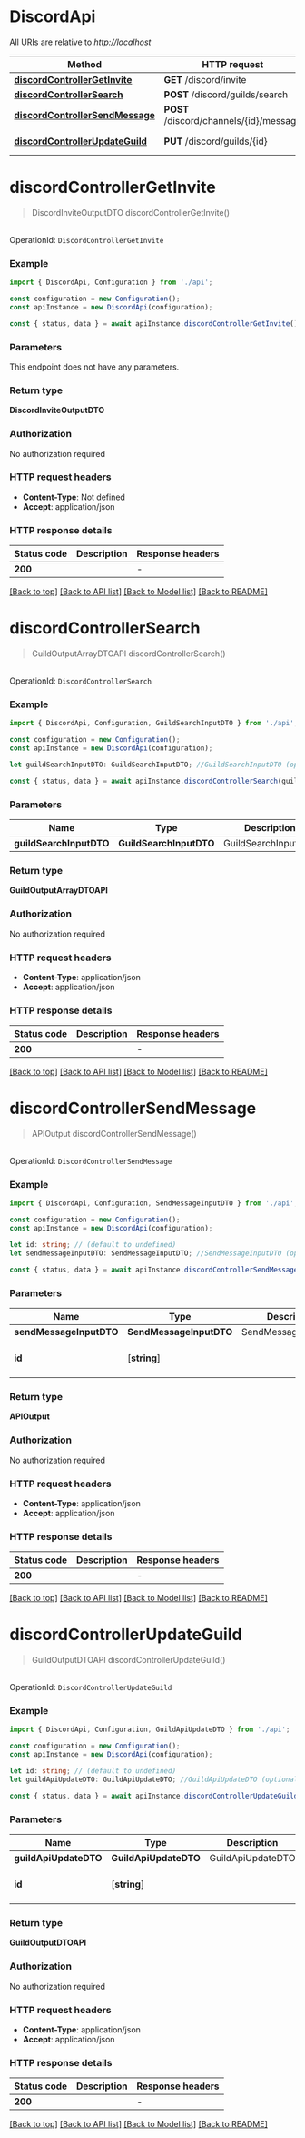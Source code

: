 # DiscordApi

All URIs are relative to _http://localhost_

| Method                                                            | HTTP request                            | Description  |
| ----------------------------------------------------------------- | --------------------------------------- | ------------ |
| [**discordControllerGetInvite**](#discordcontrollergetinvite)     | **GET** /discord/invite                 | Get invite   |
| [**discordControllerSearch**](#discordcontrollersearch)           | **POST** /discord/guilds/search         | Search       |
| [**discordControllerSendMessage**](#discordcontrollersendmessage) | **POST** /discord/channels/{id}/message | Send message |
| [**discordControllerUpdateGuild**](#discordcontrollerupdateguild) | **PUT** /discord/guilds/{id}            | Update guild |

# **discordControllerGetInvite**

> DiscordInviteOutputDTO discordControllerGetInvite()

<br> OperationId: `DiscordControllerGetInvite`

### Example

```typescript
import { DiscordApi, Configuration } from './api';

const configuration = new Configuration();
const apiInstance = new DiscordApi(configuration);

const { status, data } = await apiInstance.discordControllerGetInvite();
```

### Parameters

This endpoint does not have any parameters.

### Return type

**DiscordInviteOutputDTO**

### Authorization

No authorization required

### HTTP request headers

- **Content-Type**: Not defined
- **Accept**: application/json

### HTTP response details

| Status code | Description | Response headers |
| ----------- | ----------- | ---------------- |
| **200**     |             | -                |

[[Back to top]](#) [[Back to API list]](../README.md#documentation-for-api-endpoints) [[Back to Model list]](../README.md#documentation-for-models) [[Back to README]](../README.md)

# **discordControllerSearch**

> GuildOutputArrayDTOAPI discordControllerSearch()

<br> OperationId: `DiscordControllerSearch`

### Example

```typescript
import { DiscordApi, Configuration, GuildSearchInputDTO } from './api';

const configuration = new Configuration();
const apiInstance = new DiscordApi(configuration);

let guildSearchInputDTO: GuildSearchInputDTO; //GuildSearchInputDTO (optional)

const { status, data } = await apiInstance.discordControllerSearch(guildSearchInputDTO);
```

### Parameters

| Name                    | Type                    | Description         | Notes |
| ----------------------- | ----------------------- | ------------------- | ----- |
| **guildSearchInputDTO** | **GuildSearchInputDTO** | GuildSearchInputDTO |       |

### Return type

**GuildOutputArrayDTOAPI**

### Authorization

No authorization required

### HTTP request headers

- **Content-Type**: application/json
- **Accept**: application/json

### HTTP response details

| Status code | Description | Response headers |
| ----------- | ----------- | ---------------- |
| **200**     |             | -                |

[[Back to top]](#) [[Back to API list]](../README.md#documentation-for-api-endpoints) [[Back to Model list]](../README.md#documentation-for-models) [[Back to README]](../README.md)

# **discordControllerSendMessage**

> APIOutput discordControllerSendMessage()

<br> OperationId: `DiscordControllerSendMessage`

### Example

```typescript
import { DiscordApi, Configuration, SendMessageInputDTO } from './api';

const configuration = new Configuration();
const apiInstance = new DiscordApi(configuration);

let id: string; // (default to undefined)
let sendMessageInputDTO: SendMessageInputDTO; //SendMessageInputDTO (optional)

const { status, data } = await apiInstance.discordControllerSendMessage(id, sendMessageInputDTO);
```

### Parameters

| Name                    | Type                    | Description         | Notes                 |
| ----------------------- | ----------------------- | ------------------- | --------------------- |
| **sendMessageInputDTO** | **SendMessageInputDTO** | SendMessageInputDTO |                       |
| **id**                  | [**string**]            |                     | defaults to undefined |

### Return type

**APIOutput**

### Authorization

No authorization required

### HTTP request headers

- **Content-Type**: application/json
- **Accept**: application/json

### HTTP response details

| Status code | Description | Response headers |
| ----------- | ----------- | ---------------- |
| **200**     |             | -                |

[[Back to top]](#) [[Back to API list]](../README.md#documentation-for-api-endpoints) [[Back to Model list]](../README.md#documentation-for-models) [[Back to README]](../README.md)

# **discordControllerUpdateGuild**

> GuildOutputDTOAPI discordControllerUpdateGuild()

<br> OperationId: `DiscordControllerUpdateGuild`

### Example

```typescript
import { DiscordApi, Configuration, GuildApiUpdateDTO } from './api';

const configuration = new Configuration();
const apiInstance = new DiscordApi(configuration);

let id: string; // (default to undefined)
let guildApiUpdateDTO: GuildApiUpdateDTO; //GuildApiUpdateDTO (optional)

const { status, data } = await apiInstance.discordControllerUpdateGuild(id, guildApiUpdateDTO);
```

### Parameters

| Name                  | Type                  | Description       | Notes                 |
| --------------------- | --------------------- | ----------------- | --------------------- |
| **guildApiUpdateDTO** | **GuildApiUpdateDTO** | GuildApiUpdateDTO |                       |
| **id**                | [**string**]          |                   | defaults to undefined |

### Return type

**GuildOutputDTOAPI**

### Authorization

No authorization required

### HTTP request headers

- **Content-Type**: application/json
- **Accept**: application/json

### HTTP response details

| Status code | Description | Response headers |
| ----------- | ----------- | ---------------- |
| **200**     |             | -                |

[[Back to top]](#) [[Back to API list]](../README.md#documentation-for-api-endpoints) [[Back to Model list]](../README.md#documentation-for-models) [[Back to README]](../README.md)
